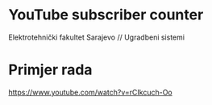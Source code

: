 # YouTube subscriber counter
Elektrotehnički fakultet Sarajevo //
Ugradbeni sistemi

# Primjer rada
https://www.youtube.com/watch?v=rCIkcuch-Oo
